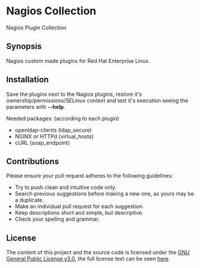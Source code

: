 # Nagios Collection
Nagios Plugin Collection

## Synopsis

Nagios custom made plugins for Red Hat Enterprise Linux.

## Installation

Save the plugins next to the Nagios plugins, restore it's ownership/permissions/SELinux context and test it's execution seeing the parameters with **--help**.

Needed packages: (according to each plugin)
- openldap-clients (ldap_secure)
- NGINX or HTTPd (virtual_hosts)
- cURL (soap_endpoint)

## Contributions

Please ensure your pull request adheres to the following guidelines:

- Try to push clean and intuitive code only. 
- Search previous suggestions before making a new one, as yours may be a duplicate.
- Make an individual pull request for each suggestion.
- Keep descriptions short and simple, but descriptive.
- Check your spelling and grammar.

## License

The content of this project and the source code is licensed under the [GNU General Public License v3.0](https://www.gnu.org/licenses/gpl-3.0.en.html), the full license text can be seen [here](LICENSE).
